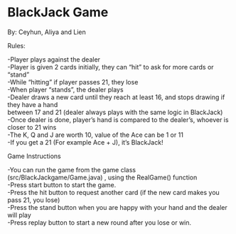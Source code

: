 # BlackJack Game

By: Ceyhun, Aliya and Lien 


Rules:<br />

-Player plays against the dealer<br />
-Player is given 2 cards initially, they can “hit” to ask for more cards or “stand” <br />
-While “hitting” if player passes 21, they lose<br />
-When player “stands”, the dealer plays<br />
-Dealer draws a new card until they reach at least 16, and stops drawing if they have a hand <br />
between 17 and 21 (dealer always plays with the same logic in BlackJack)<br />
-Once dealer is done, player’s hand is compared to the dealer’s, whoever is closer to 21 wins<br />
-The K, Q and J are worth 10,  value of the Ace can be 1 or 11<br />
-If you get a 21 (For example Ace + J), it’s BlackJack!<br />

Game Instructions<br />

-You can run the game from the game class (src/BlackJackgame/Game.java) , using the RealGame() function <br />
-Press start button to start the game. <br />
-Press the hit button to request another card (if the new card makes you pass 21,  you lose)<br />
-Press the stand button when you are happy with your hand and the dealer will play<br />
-Press replay button to start a new round after you lose or win. <br />

